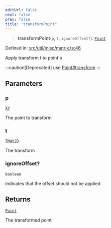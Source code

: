 ```yaml
---
editUrl: false
next: false
prev: false
title: "transformPoint"
---
```


> **transformPoint**(`p`, `t`, `ignoreOffset?`): [`Point`](/api/classes/point/)

Defined in: [src/util/misc/matrix.ts:46](https://github.com/fabricjs/fabric.js/blob/977f797255d8c56b5b68360b0d45bed33697d2e8/src/util/misc/matrix.ts#L46)

Apply transform t to point p

:::caution[Deprecated]
use [Point#transform](/api/classes/point/#transform)
:::

## Parameters

### p

[`XY`](/api/interfaces/xy/)

The point to transform

### t

[`TMat2D`](/api/type-aliases/tmat2d/)

The transform

### ignoreOffset?

`boolean`

Indicates that the offset should not be applied

## Returns

[`Point`](/api/classes/point/)

The transformed point

